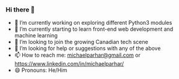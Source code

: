 ### Hi there 👋

- 🔭 I’m currently working on exploring different Python3 modules
- 🌱 I’m currently starting to learn front-end web development and machine learning
- 👯 I’m looking to join the growing Canadian tech scene
- 🤔 I’m looking for help or suggestions with any of the above
- 📫 How to reach me: michaelparhar@gmail.com or https://www.linkedin.com/in/michaelparhar/
- 😄 Pronouns: He/Him
